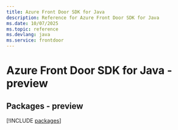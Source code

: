 ```yaml
---
title: Azure Front Door SDK for Java
description: Reference for Azure Front Door SDK for Java
ms.date: 10/07/2025
ms.topic: reference
ms.devlang: java
ms.service: frontdoor
---
```

# Azure Front Door SDK for Java - preview
## Packages - preview
[!INCLUDE [packages](front-door-index.md)]